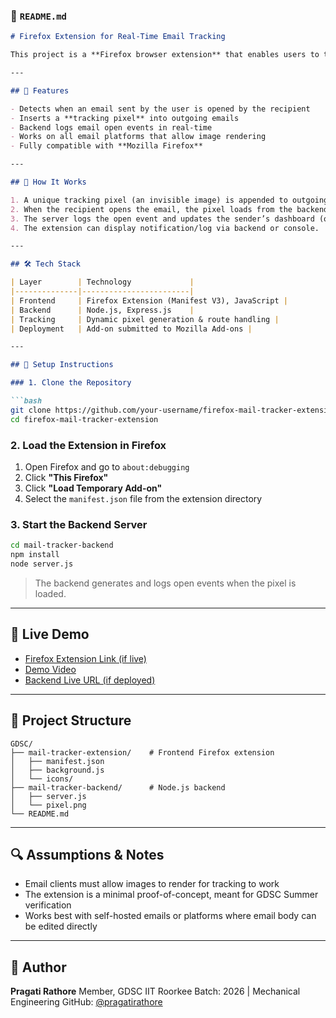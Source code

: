 ### 📄 `README.md`

````markdown
# Firefox Extension for Real-Time Email Tracking

This project is a **Firefox browser extension** that enables users to track whether their emails have been opened, by embedding a tracking pixel. The extension notifies the sender when the recipient opens the email — similar to Mailtrack on Chrome, but tailored for Firefox.

---

## 📌 Features

- Detects when an email sent by the user is opened by the recipient
- Inserts a **tracking pixel** into outgoing emails
- Backend logs email open events in real-time
- Works on all email platforms that allow image rendering
- Fully compatible with **Mozilla Firefox**

---

## 🧩 How It Works

1. A unique tracking pixel (an invisible image) is appended to outgoing emails.
2. When the recipient opens the email, the pixel loads from the backend server.
3. The server logs the open event and updates the sender’s dashboard (or sends logs).
4. The extension can display notification/log via backend or console.

---

## 🛠️ Tech Stack

| Layer        | Technology             |
|--------------|------------------------|
| Frontend     | Firefox Extension (Manifest V3), JavaScript |
| Backend      | Node.js, Express.js    |
| Tracking     | Dynamic pixel generation & route handling |
| Deployment   | Add-on submitted to Mozilla Add-ons |

---

## 🚀 Setup Instructions

### 1. Clone the Repository

```bash
git clone https://github.com/your-username/firefox-mail-tracker-extension.git
cd firefox-mail-tracker-extension
````

### 2. Load the Extension in Firefox

1. Open Firefox and go to `about:debugging`
2. Click **"This Firefox"**
3. Click **"Load Temporary Add-on"**
4. Select the `manifest.json` file from the extension directory

### 3. Start the Backend Server

```bash
cd mail-tracker-backend
npm install
node server.js
```

> The backend generates and logs open events when the pixel is loaded.

---

## 🔗 Live Demo

* [Firefox Extension Link (if live)](https://addons.mozilla.org/...)
* [Demo Video](https://drive.google.com/...)
* [Backend Live URL (if deployed)](https://mailtracker-backend.vercel.app)

---

## 📁 Project Structure

```
GDSC/
├── mail-tracker-extension/    # Frontend Firefox extension
│   ├── manifest.json
│   ├── background.js
│   └── icons/
├── mail-tracker-backend/      # Node.js backend
│   ├── server.js
│   └── pixel.png
└── README.md
```

---

## 🔍 Assumptions & Notes

* Email clients must allow images to render for tracking to work
* The extension is a minimal proof-of-concept, meant for GDSC Summer verification
* Works best with self-hosted emails or platforms where email body can be edited directly

---

## 👤 Author

**Pragati Rathore**
Member, GDSC IIT Roorkee
Batch: 2026 | Mechanical Engineering
GitHub: [@pragatirathore](https://github.com/pragatirathore)


